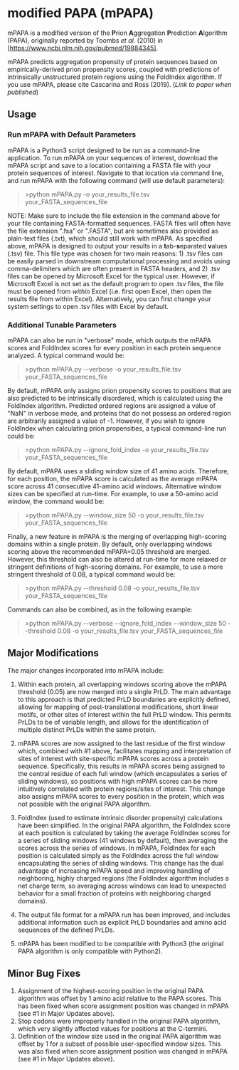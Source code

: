 # modified PAPA (mPAPA)
mPAPA is a modified version of the **P**rion **A**ggregation **P**rediction **A**lgorithm (PAPA), originally reported by Toombs *et al.* (2010) in [https://www.ncbi.nlm.nih.gov/pubmed/19884345].

mPAPA predicts aggregation propensity of protein sequences based on empirically-derived prion propensity scores, coupled with predictions of intrinsically unstructured protein regions using the FoldIndex algorithm. If you use mPAPA, please cite Cascarina and Ross (2019). (*Link to paper when published*)

## Usage
### Run mPAPA with Default Parameters
mPAPA is a Python3 script designed to be run as a command-line application. To run mPAPA on your sequences of interest, download the mPAPA script and save to a location containing a FASTA file with your protein sequences of interest. Navigate to that location via command line, and run mPAPA with the following command (will use default parameters):

> \>python mPAPA.py -o your_results_file.tsv your_FASTA_sequences_file

NOTE: Make sure to include the file extension in the command above for your file containing FASTA-formatted sequences. FASTA files will often have the file extension ".fsa" or ".FASTA", but are sometimes also provided as plain-text files (.txt), which should still work with mPAPA. As specified above, mPAPA is designed to output your results in a **t**ab-**s**eparated **v**alues (.tsv) file. This file type was chosen for two main reasons: 1) .tsv files can be easily parsed in downstream computational processing and avoids using comma-delimiters which are often present in FASTA headers, and 2) .tsv files can be opened by Microsoft Excel for the typical user. However, if Microsoft Excel is not set as the default program to open .tsv files, the file must be opened from *within* Excel (i.e. first open Excel, then open the results file from within Excel). Alternatively, you can first change your system settings to open .tsv files with Excel by default.

### Additional Tunable Parameters
mPAPA can also be run in "verbose" mode, which outputs the mPAPA scores and FoldIndex scores for every position in each protein sequence analyzed. A typical command would be:

> \>python mPAPA.py --verbose -o your_results_file.tsv your_FASTA_sequences_file


By default, mPAPA only assigns prion propensity scores to positions that are also predicted to be intrinsically disordered, which is calculated using the FoldIndex algorithm. Predicted ordered regions are assigned a value of "NaN" in verbose mode, and proteins that do not possess an ordered region are arbitrarily assigned a value of -1. However, if you wish to ignore FoldIndex when calculating prion propensities, a typical command-line run could be:

> \>python mPAPA.py --ignore_fold_index -o your_results_file.tsv your_FASTA_sequences_file


By default, mPAPA uses a sliding window size of 41 amino acids. Therefore, for each position, the mPAPA score is calculated as the average mPAPA score across 41 consecutive 41-amino acid windows. Alternative window sizes can be specified at run-time. For example, to use a 50-amino acid window, the command would be:

> \>python mPAPA.py --window_size 50 -o your_results_file.tsv your_FASTA_sequences_file


Finally, a new feature in mPAPA is the merging of overlapping high-scoring domains within a single protein. By default, only overlapping windows scoring above the recommended mPAPA=0.05 threshold are merged. However, this threshold can also be altered at run-time for more relaxed or stringent definitions of high-scoring domains. For example, to use a more stringent threshold of 0.08, a typical command would be:

> \>python mPAPA.py --threshold 0.08 -o your_results_file.tsv your_FASTA_sequences_file


Commands can also be combined, as in the following example:

> \>python mPAPA.py --verbose --ignore_fold_index --window_size 50 --threshold 0.08 -o your_results_file.tsv your_FASTA_sequences_file

## Major Modifications
The major changes incorporated into mPAPA include:

1) Within each protein, all overlapping windows scoring above the mPAPA threshold (0.05) are now merged into a single PrLD. The main advantage to this approach is that predicted PrLD boundaries are explicitly defined, allowing for mapping of post-translational modifications, short linear motifs, or other sites of interest within the full PrLD window. This permits PrLDs to be of variable length, and allows for the identification of multiple distinct PrLDs within the same protein.

2) mPAPA scores are now assigned to the last residue of the first window which, combined with #1 above, facilitates mapping and interpretation of sites of interest with site-specific mPAPA scores across a protein sequence. Specifically, this results in mPAPA scores being assigned to the central residue of each full window (which encapsulates a series of sliding windows), so positions with high mPAPA scores can be more intuitively correlated with protein regions/sites of interest. This change also assigns mPAPA scores to every position in the protein, which was not possible with the original PAPA algorithm.

3) FoldIndex (used to estimate intrinsic disorder propensity) calculations have been simplified. In the original PAPA algorithm, the FoldIndex score at each position is calculated by taking the average FoldIndex scores for a series of sliding windows (41 windows by default), then averaging the scores across the series of windows. In mPAPA, FoldIndex for each position is calculated simply as the FoldIndex across the full window encapsulating the series of sliding windows. This change has the dual advantage of increasing mPAPA speed and improving handling of neighboring, highly charged regions (the FoldIndex algorithm includes a net charge term, so averaging across windows can lead to unexpected behavior for a small fraction of proteins with neighboring charged domains).

4) The output file format for a mPAPA run has been improved, and includes additional information such as explicit PrLD boundaries and amino acid sequences of the defined PrLDs.

5) mPAPA has been modified to be compatible with Python3 (the original PAPA algorithm is only compatible with Python2).

## Minor Bug Fixes
1) Assignment of the highest-scoring position in the original PAPA algorithm was offset by 1 amino acid relative to the PAPA scores. This has been fixed when score assignment position was changed in mPAPA (see #1 in Major Updates above).
2) Stop codons were improperly handled in the original PAPA algorithm, which very slightly affected values for positions at the C-termini.
3) Definition of the window size used in the original PAPA algorithm was offset by 1 for a subset of possible user-specified window sizes. This was also fixed when score assignment position was changed in mPAPA (see #1 in Major Updates above).
